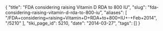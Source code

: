 {
    "title": "FDA considering raising Vitamin D RDA to 800 IU",
    "slug": "fda-considering-raising-vitamin-d-rda-to-800-iu",
    "aliases": [
        "/FDA+considering+raising+Vitamin+D+RDA+to+800+IU+-+Feb+2014",
        "/5210"
    ],
    "tiki_page_id": 5210,
    "date": "2014-03-27",
    "tags": []
}